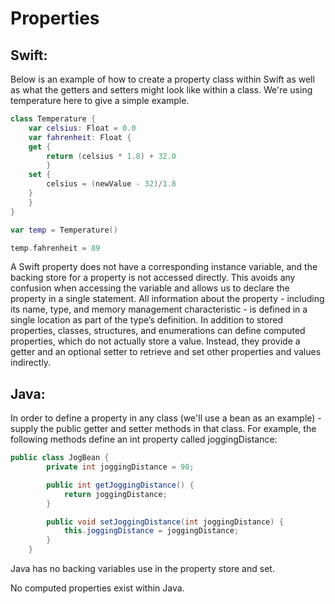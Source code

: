 # Properties

## Swift:
Below is an example of how to create a property class within Swift as well as what the getters and setters might look like within a class. We're using temperature here to give a simple example.
```Swift
class Temperature {
    var celsius: Float = 0.0
    var fahrenheit: Float {
    get {
        return (celsius * 1.8) + 32.0
        }
    set {
        celsius = (newValue - 32)/1.8
    }
    }    
}

var temp = Temperature()

temp.fahrenheit = 89
```
A Swift property does not have a corresponding instance variable, and the backing store for a property is not accessed directly. This avoids any confusion when accessing the variable and allows us to declare the property in a single statement. All information about the property - including its name, type, and memory management characteristic - is defined in a single location as part of the type’s definition.
In addition to stored properties, classes, structures, and enumerations can define computed properties, which do not actually store a value. Instead, they provide a getter and an optional setter to retrieve and set other properties and values indirectly.

## Java:
In order to define a property in any class (we'll use a bean as an example) - supply the public getter and setter methods in that class. For example, the following methods define an int property called joggingDistance:
```Java
public class JogBean {
	    private int joggingDistance = 90;

	    public int getJoggingDistance() {
	        return joggingDistance;
	    }

	    public void setJoggingDistance(int joggingDistance) {
	        this.joggingDistance = joggingDistance;
	    }
	}
```
Java has no backing variables use in the property store and set.

No computed properties exist within Java.
